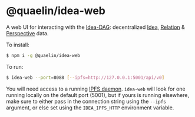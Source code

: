 # @quaelin/idea-web

A web UI for interacting with the [Idea-DAG][Idea-DAG]: decentralized
[Idea][Ideas], [Relation][Relations] & [Perspective][Perspectives] data.

To install:

```sh
$ npm i -g @quaelin/idea-web
```

To run:

```sh
$ idea-web --port=8088 [--ipfs=http://127.0.0.1:5001/api/v0]
```

You will need access to a running [IPFS daemon][IPFS].  `idea-web` will look for
one running locally on the default port (5001), but if yours is running
elsewhere, make sure to either pass in the connection string using the `--ipfs`
argument, or else set using the `IDEA_IPFS_HTTP` environment variable.


[Idea-DAG]: https://github.com/quaelin/idea/blob/main/doc/IDEA_DAG.md
[Ideas]: https://github.com/quaelin/idea/blob/main/doc/IDEAS.md
[IPFS]: https://ipfs.io
[Perspectives]: https://github.com/quaelin/idea/blob/main/doc/PERSPECTIVES.md
[Relations]: https://github.com/quaelin/idea/blob/main/doc/RELATIONS.md

